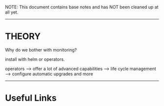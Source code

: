 NOTE: This document contains base notes and has NOT been cleaned up at all yet.

---
# THEORY
Why do we bother with monitoring?

install with helm or operators.

operators --> offer a lot of advanced capabilities
    --> life cycle management
    --> configure automatic upgrades and more

---

# Useful Links
